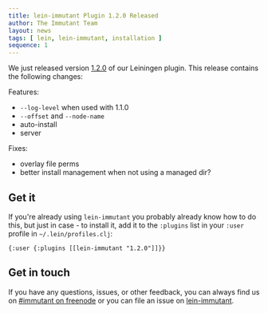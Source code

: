 ```yaml
---
title: lein-immutant Plugin 1.2.0 Released
author: The Immutant Team
layout: news
tags: [ lein, lein-immutant, installation ]
sequence: 1
---
```


We just released version [1.2.0](https://clojars.org/lein-immutant) of
our Leiningen plugin. This release contains the following changes:

Features:

* `--log-level` when used with 1.1.0
* `--offset` and `--node-name`
* auto-install
* server


Fixes:

* overlay file perms
* better install management when not using a managed dir?

## Get it

If you're already using `lein-immutant` you probably already know how
to do this, but just in case - to install it, add it to the `:plugins`
list in your `:user` profile in `~/.lein/profiles.clj`:

    {:user {:plugins [[lein-immutant "1.2.0"]]}}

## Get in touch

If you have any questions, issues, or other feedback, you can always
find us on [#immutant on freenode](/community/) or you can file an
issue on
[lein-immutant](https://github.com/immutant/lein-immutant/issues).

